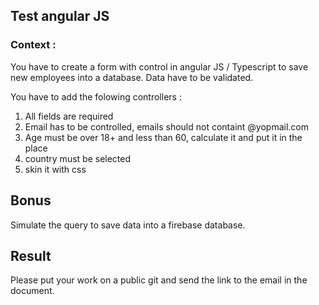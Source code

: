## Test angular JS

### Context : 

You have to create a form with control in angular JS / Typescript to save new employees into a database. Data have to be validated. 

You have to add the folowing controllers :

1. All fields are required
2. Email has to be controlled, emails should not containt @yopmail.com
3. Age must be over 18+ and less than 60, calculate it and put it in the place
4. country must be selected
5. skin it with css

## Bonus

Simulate the query to save data into a firebase database.

## Result

Please put your work on a public git and send the link to the email in the document.
